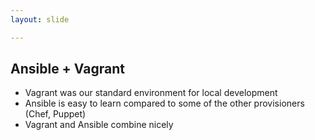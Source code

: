 ```yaml
---
layout: slide

---
```


## Ansible + Vagrant

* Vagrant was our standard environment for local development
* Ansible is easy to learn compared to some of the other provisioners (Chef, Puppet)
* Vagrant and Ansible combine nicely

